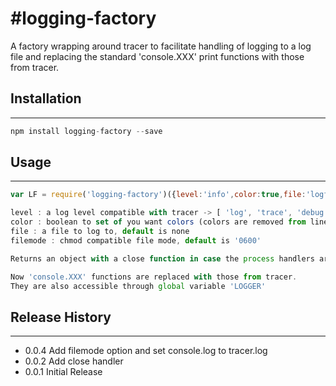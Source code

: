 #logging-factory
===========

A factory wrapping around tracer to facilitate handling of logging to a log file and replacing the standard 'console.XXX' print functions with those from tracer.

## Installation
-----
```javascript
npm install logging-factory --save
```

## Usage
-----
```javascript
var LF = require('logging-factory')({level:'info',color:true,file:'logfile',filemode:'0600'})

level : a log level compatible with tracer -> [ 'log', 'trace', 'debug', 'info', 'warn', 'error' ], default is 'log'
color : boolean to set of you want colors (colors are removed from lines outputted to a log file), default is false
file : a file to log to, default is none
filemode : chmod compatible file mode, default is '0600'

Returns an object with a close function in case the process handlers are not getting called

Now 'console.XXX' functions are replaced with those from tracer.
They are also accessible through global variable 'LOGGER'
```

## Release History
-----

* 0.0.4 Add filemode option and set console.log to tracer.log
* 0.0.2 Add close handler
* 0.0.1 Initial Release
